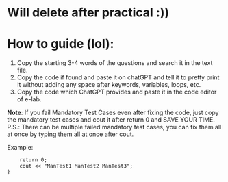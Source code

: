 # Will delete after practical :))

# How to guide (lol):
1. Copy the starting 3-4 words of the questions and search it in the text file.
2. Copy the code if found and paste it on chatGPT and tell it to pretty print it without adding any space after keywords, variables, loops, etc.
3. Copy the code which ChatGPT provides and paste it in the code editor of e-lab.

**Note**: If you fail Mandatory Test Cases even after fixing the code, just copy the mandatory test cases and cout it after return 0 and SAVE YOUR TIME.
P.S.: There can be multiple failed mandatory test cases, you can fix them all at once by typing them all at once after cout.

Example:
```
    return 0;
    cout << "ManTest1 ManTest2 ManTest3";
}
